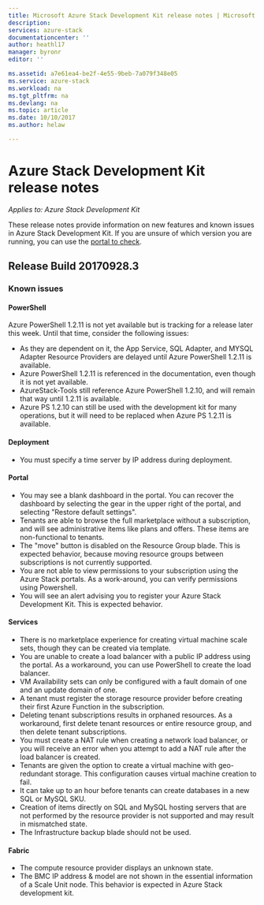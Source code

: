 ```yaml
---
title: Microsoft Azure Stack Development Kit release notes | Microsoft Docs
description: 
services: azure-stack
documentationcenter: ''
author: heathl17
manager: byronr
editor: ''

ms.assetid: a7e61ea4-be2f-4e55-9beb-7a079f348e05
ms.service: azure-stack
ms.workload: na
ms.tgt_pltfrm: na
ms.devlang: na
ms.topic: article
ms.date: 10/10/2017
ms.author: helaw

---
```


# Azure Stack Development Kit release notes

*Applies to: Azure Stack Development Kit*

These release notes provide information on new features and known issues in Azure Stack Development Kit.  If you are unsure of which version you are running, you can use the [portal to check](azure-stack-updates.md#determine-the-current-version).

## Release Build 20170928.3

### Known issues

#### PowerShell

Azure PowerShell 1.2.11 is not yet available but is tracking for a release later this week. Until that time, consider the following issues:
* As they are dependent on it, the App Service, SQL Adapter, and MYSQL Adapter Resource Providers are delayed until Azure PowerShell 1.2.11 is available.
* Azure PowerShell 1.2.11 is referenced in the documentation, even though it is not yet available.
* AzureStack-Tools still reference Azure PowerShell 1.2.10, and will remain that way until 1.2.11 is available.
* Azure PS 1.2.10 can still be used with the development kit for many operations, but it will need to be replaced when Azure PS 1.2.11 is available.



#### Deployment
* You must specify a time server by IP address during deployment.  

#### Portal
* You may see a blank dashboard in the portal.  You can recover the dashboard by selecting the gear in the upper right of the portal, and selecting "Restore default settings".
* Tenants are able to browse the full marketplace without a subscription, and will see administrative items like plans and offers.  These items are non-functional to tenants.
* The "move" button is disabled on the Resource Group blade.  This is expected behavior, because moving resource groups between subscriptions is not currently supported.
* You are not able to view permissions to your subscription using the Azure Stack portals.  As a work-around, you can verify permissions using Powershell.
* You will see an alert advising you to register your Azure Stack Development Kit.  This is expected behavior.  
  

#### Services
* There is no marketplace experience for creating virtual machine scale sets, though they can be created via template.
* You are unable to create a load balancer with a public IP address using the portal.  As a workaround, you can use PowerShell to create the load balancer.
* VM Availability sets can only be configured with a fault domain of one and an update domain of one.  
* A tenant must register the storage resource provider before creating their first Azure Function in the subscription.
* Deleting tenant subscriptions results in orphaned resources.  As a workaround, first delete tenant resources or entire resource group, and then delete tenant subscriptions. 
* You must create a NAT rule when creating a network load balancer, or you will receive an error when you attempt to add a NAT rule after the load balancer is created.
* Tenants are given the option to create a virtual machine with geo-redundant storage.  This configuration causes virtual machine creation to fail.
* It can take up to an hour before tenants can create databases in a new SQL or MySQL SKU. 
* Creation of items directly on SQL and MySQL hosting servers that are not performed by the resource provider is not supported and may result in mismatched state.
* The Infrastructure backup blade should not be used.


#### Fabric
* The compute resource provider displays an unknown state.
* The BMC IP address & model are not shown in the essential information of a Scale Unit node.  This behavior is expected in Azure Stack development kit.

